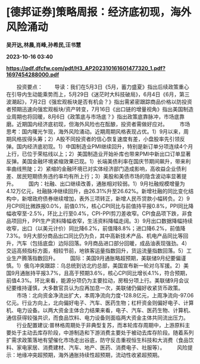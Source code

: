 # [德邦证券]策略周报：经济底初现，海外风险涌动
**吴开达,林晨,肖峰,孙希民,汪书慧**

**2023-10-16 03:40**

**https://pdf.dfcfw.com/pdf/H3_AP202310161601477320_1.pdf?1697454288000.pdf**

　　投资要点： 　　导读：我们在5月3日《5月，蓄力盛夏》指出后续政策重心在引导内生动能乘势而上，5月29日《迷茫时大科技破局》，6月4日《6月，第三波潮起》，7月2日《强宏观板块是否有机会？》指出需紧密跟踪商品价格以防投资者预期迅速向强宏观板块/资产转变，7月16日《出口链的增量视角》指出美国制造业周期也将回暖，8月6日《政策底与市场底？》指出政策底靠脉冲，市场底靠磨。近期国内经济底初现，但海外风险也在酝酿，投资者需做好应对。 　　市场思考：国内曙光乍现，海外风险涌动。近期周期风格表现占优。1）9月以来，周期风格拔得头筹；2）A股不同投资者的信心恢复速度有差，小盘股率先引领反弹。国内经济底初现。1）中国制造业PMI继续回升，特别是新订单分项连续4个月上行，已位于荣枯线以上；2）美国制造业开始补库也带来PMI中新出口订单显著反弹。美国金融环境紧缩效果已现。1）长端美债利率在国庆节期间飙升，带来利率曲线熊陡；2）紧缩的金融环境已对实体经济部门造成影响，高收益企业债利差、居民短期债务违约率均有所上行；3）美股和美债市场的隐含波动率显著提升。 　　国内：社融、出口继续改善，通胀相对较弱。1）9月社融规模增量为4.12万亿元，社融脉冲继续回升，由26.31%升至26.62%。新增社融的同比变化结构中，新增政府债券继续增加，表外三项转正，新增人民币贷款小幅转负。2）9月CPI同比微跌报0.0%，前值0.1%，核心CPI同比与前值持平报0.8%，PPI同比降幅收窄至-2.5%，环比上行至0.4%，CPI-PPI剪刀差收窄。CPI食品项下跌，非食品项回升，PPI生产资料降幅收窄，生活资料降幅走阔。3）9月出口数据降幅持续收窄，出口（以美元计价）同比降6.2%，前值降8.8%；进口降6.2%，前值降7.3%。9月大部分商品出口同比仍为负，其中高新技术产品、机电产品同比等回升，汽车（包括底盘）边际回落。9月商品进口部分回暖，成品油表现强劲。4）交运高频指标方面，相较节前，地铁客运量指数回升，货运流量指数回落。5）工业生产腾落指数回升。 　　国际：美国9月通胀略超预期，美联储9月纪要偏谨慎。1）俄乌冲突跟踪：乌总统到访北约总部，美国宣布新一轮对乌军援。2）美国9月通胀持平报3.7%，且高于预期3.6%，核心CPI同比增长4.1%，符合预期，前值4.3%。环比来看，能源分项仍为主要拉动，房租分项上行。美联储9月会议纪要维持谨慎，大多数官员认为应再加息一次，美联储仍偏好收紧货币政策。 　　市场：北向资金净流出扩大，本周净流向力度-128.8亿元，上周净流向-97.06亿元。行业方向上，北向偏好电子、汽车、医药生物；杠杆资金则偏好电子、计算机、电力设备。以两大资金主体合力结果来看，电子、汽车、医药生物、计算机、通信获得较强共识，而食品饮料、电力设备则面临两大资金主体共同流出压力。 　　行业配置建议:普林格周期处于非典型复苏，而本轮库存周期中，上游原料主要处于主动去库存阶段，中游制造和下游消费主要处于被动去库存阶段。随着系列扩需求政策落地有望催化市场走出谷底，防守反击重视恒生科技和大消费（食品饮料、家电家居、消费建材、汽车、地产、医药、消费电子、社服等）。 　　风险提示：地缘冲突超预期，海外通胀持续性超预期，流动性收紧超预期。